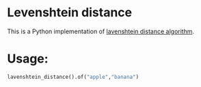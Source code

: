 # Levenshtein distance
This is a Python implementation of [lavenshtein distance algorithm](https://en.wikipedia.org/wiki/Levenshtein_distance).

# Usage:
```python
lavenshtein_distance().of("apple","banana")
```
